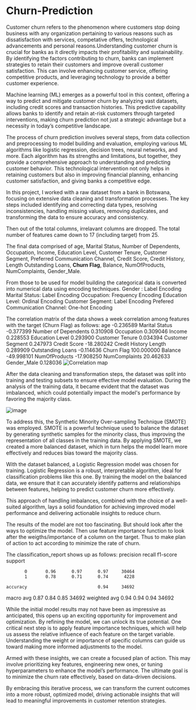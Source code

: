 # Churn-Prediction
Customer churn refers to the phenomenon where customers stop doing business with any organization pertaining to various reasons such as dissatisfaction with services, competative offers, technological advancements and personal reasons.Understanding customer churn is crucial for banks as it directly impacts their profitability and sustainability. By identifying the factors contributing to churn, banks can implement strategies to retain their customers and improve overall customer satisfaction. This can involve enhancing customer service, offering competitive products, and leveraging technology to provide a better customer experience.

Machine learning (ML) emerges as a powerful tool in this context, offering a way to predict and mitigate customer churn by analyzing vast datasets, including credit scores and transaction histories. This predictive capability allows banks to identify and retain at-risk customers through targeted interventions, making churn prediction not just a strategic advantage but a necessity in today’s competitive landscape.

The process of churn prediction involves several steps, from data collection and preprocessing to model building and evaluation, employing various ML algorithms like logistic regression, decision trees, neural networks, and more. Each algorithm has its strengths and limitations, but together, they provide a comprehensive approach to understanding and predicting customer behavior. This technological intervention not only helps in retaining customers but also in improving financial planning, enhancing customer satisfaction, and giving banks a competitive edge.

In this project, I worked with a raw dataset from a bank in Botswana, focusing on extensive data cleaning and transformation processes. The key steps included identifying and correcting data types, resolving inconsistencies, handling missing values, removing duplicates, and transforming the data to ensure accuracy and consistency. 

Then out of the total columns, irrelavant columns are dropped. The total number of features came down to 17 (including target) from 25.

The final data comprised of age, Marital Status, Number of Dependents, Occupation, Income, Education Level,	Customer Tenure, Customer Segment, Preferred Communication Channel,	Credit Score,	Credit History, Length	Outstanding Loans, **Churn Flag**, Balance,	NumOfProducts, NumComplaints,	Gender_Male.

From those to be used for model building the categorical data is converted into numerical data using encoding techniques.
Gender : Label Encoding
Marital Status: Label Encoding
Occupation: Frequency Encoding
Education Level: Ordinal Encoding
Customer Segment: Label Encoding
Prefered Communication Channel: One-hot Encoding

The correlation matrix of the data shows a week correlation among features with the target (Churn Flag) as follows:
age                                       -0.236589
Marital Status                            -0.377399
Number of Dependents                       0.310908
Occupation                                 0.309046
Income                                     0.228553
Education Level                            0.293900
Customer Tenure                            0.034394
Customer Segment                           0.247973
Credit Score                             -18.280242
Credit History Length                      0.289909
Outstanding Loans                         -0.114636
Churn Flag                               100.000000
Balance                                  -49.998101
NumOfProducts                            -17.908250
NumComplaints                             20.462633
Gender_Male                                0.128036
![Correlation map](https://github.com/user-attachments/assets/0259e5d6-4f29-41f8-885e-805411415281)

After the data cleaning and transformation steps, the dataset was split into training and testing subsets to ensure effective model evaluation. During the analysis of the training data, it became evident that the dataset was imbalanced, which could potentially impact the model's performance by favoring the majority class.

![image](https://github.com/user-attachments/assets/c944c826-b186-4d91-aa6d-372a5605a4fd)

To address this, the Synthetic Minority Over-sampling Technique (SMOTE) was employed. SMOTE is a powerful technique used to balance the dataset by generating synthetic samples for the minority class, thus improving the representation of all classes in the training data. By applying SMOTE, we created a more balanced dataset, which in turn helps the model learn more effectively and reduces bias toward the majority class.

With the dataset balanced, a Logistic Regression model was chosen for training. Logistic Regression is a robust, interpretable algorithm, ideal for classification problems like this one. By training the model on the balanced data, we ensure that it can accurately identify patterns and relationships between features, helping to predict customer churn more effectively.

This approach of handling imbalances, combined with the choice of a well-suited algorithm, lays a solid foundation for achieving improved model performance and delivering actionable insights to reduce churn.

The results of the model are not too fascinating. But should look after the ways to optimize the model. Then use feature importance function to look after the weigths/importance of a column on the target. Thus to make plan of action to act according to minimize the rate of churn.

The classification_report shows up as follows:
  precision    recall  f1-score   support

           0       0.96      0.97      0.97     30464
           1       0.78      0.71      0.74      4228

    accuracy                           0.94     34692
   macro avg       0.87      0.84      0.85     34692
weighted avg       0.94      0.94      0.94     34692

While the initial model results may not have been as impressive as anticipated, this opens up an exciting opportunity for improvement and optimization. By refining the model, we can unlock its true potential. One critical next step is to apply feature importance techniques, which will help us assess the relative influence of each feature on the target variable. Understanding the weight or importance of specific columns can guide us toward making more informed adjustments to the model.

Armed with these insights, we can create a focused plan of action. This may involve prioritizing key features, engineering new ones, or tuning hyperparameters to enhance the model’s performance. The ultimate goal is to minimize the churn rate effectively, based on data-driven decisions.

By embracing this iterative process, we can transform the current outcomes into a more robust, optimized model, driving actionable insights that will lead to meaningful improvements in customer retention strategies.
